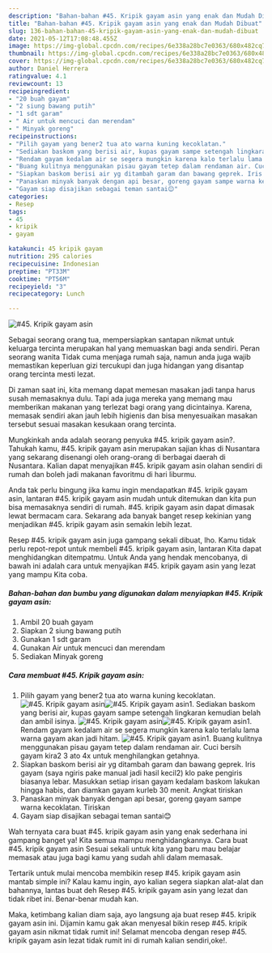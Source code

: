 ```yaml
---
description: "Bahan-bahan #45. Kripik gayam asin yang enak dan Mudah Dibuat"
title: "Bahan-bahan #45. Kripik gayam asin yang enak dan Mudah Dibuat"
slug: 136-bahan-bahan-45-kripik-gayam-asin-yang-enak-dan-mudah-dibuat
date: 2021-05-12T17:08:48.455Z
image: https://img-global.cpcdn.com/recipes/6e338a28bc7e0363/680x482cq70/45-kripik-gayam-asin-foto-resep-utama.jpg
thumbnail: https://img-global.cpcdn.com/recipes/6e338a28bc7e0363/680x482cq70/45-kripik-gayam-asin-foto-resep-utama.jpg
cover: https://img-global.cpcdn.com/recipes/6e338a28bc7e0363/680x482cq70/45-kripik-gayam-asin-foto-resep-utama.jpg
author: Daniel Herrera
ratingvalue: 4.1
reviewcount: 13
recipeingredient:
- "20 buah gayam"
- "2 siung bawang putih"
- "1 sdt garam"
- " Air untuk mencuci dan merendam"
- " Minyak goreng"
recipeinstructions:
- "Pilih gayam yang bener2 tua ato warna kuning kecoklatan."
- "Sediakan baskom yang berisi air, kupas gayam sampe setengah lingkaran kemudian belah dan ambil isinya."
- "Rendam gayam kedalam air se segera mungkin karena kalo terlalu lama warna gayam akan jadi hitam."
- "Buang kulitnya menggunakan pisau gayam tetep dalam rendaman air. Cuci bersih gayam kira2 3 ato 4x untuk menghilangkan getahnya."
- "Siapkan baskom berisi air yg ditambah garam dan bawang geprek. Iris gayam (saya ngiris pake manual jadi hasil kecil2) klo pake pengiris biasanya lebar. Masukkan setiap irisan gayam kedalam baskom lakukan hingga habis, dan diamkan gayam kurleb 30 menit. Angkat tiriskan"
- "Panaskan minyak banyak dengan api besar, goreng gayam sampe warna kecoklatan. Tiriskan"
- "Gayam siap disajikan sebagai teman santai😊"
categories:
- Resep
tags:
- 45
- kripik
- gayam

katakunci: 45 kripik gayam 
nutrition: 295 calories
recipecuisine: Indonesian
preptime: "PT33M"
cooktime: "PT56M"
recipeyield: "3"
recipecategory: Lunch

---
```



![#45. Kripik gayam asin](https://img-global.cpcdn.com/recipes/6e338a28bc7e0363/680x482cq70/45-kripik-gayam-asin-foto-resep-utama.jpg)

Sebagai seorang orang tua, mempersiapkan santapan nikmat untuk keluarga tercinta merupakan hal yang memuaskan bagi anda sendiri. Peran seorang  wanita Tidak cuma menjaga rumah saja, namun anda juga wajib memastikan keperluan gizi tercukupi dan juga hidangan yang disantap orang tercinta mesti lezat.

Di zaman  saat ini, kita memang dapat memesan masakan jadi tanpa harus susah memasaknya dulu. Tapi ada juga mereka yang memang mau memberikan makanan yang terlezat bagi orang yang dicintainya. Karena, memasak sendiri akan jauh lebih higienis dan bisa menyesuaikan masakan tersebut sesuai masakan kesukaan orang tercinta. 



Mungkinkah anda adalah seorang penyuka #45. kripik gayam asin?. Tahukah kamu, #45. kripik gayam asin merupakan sajian khas di Nusantara yang sekarang disenangi oleh orang-orang di berbagai daerah di Nusantara. Kalian dapat menyajikan #45. kripik gayam asin olahan sendiri di rumah dan boleh jadi makanan favoritmu di hari liburmu.

Anda tak perlu bingung jika kamu ingin mendapatkan #45. kripik gayam asin, lantaran #45. kripik gayam asin mudah untuk ditemukan dan kita pun bisa memasaknya sendiri di rumah. #45. kripik gayam asin dapat dimasak lewat bermacam cara. Sekarang ada banyak banget resep kekinian yang menjadikan #45. kripik gayam asin semakin lebih lezat.

Resep #45. kripik gayam asin juga gampang sekali dibuat, lho. Kamu tidak perlu repot-repot untuk membeli #45. kripik gayam asin, lantaran Kita dapat menghidangkan ditempatmu. Untuk Anda yang hendak mencobanya, di bawah ini adalah cara untuk menyajikan #45. kripik gayam asin yang lezat yang mampu Kita coba.

<!--inarticleads1-->

##### Bahan-bahan dan bumbu yang digunakan dalam menyiapkan #45. Kripik gayam asin:

1. Ambil 20 buah gayam
1. Siapkan 2 siung bawang putih
1. Gunakan 1 sdt garam
1. Gunakan  Air untuk mencuci dan merendam
1. Sediakan  Minyak goreng




<!--inarticleads2-->

##### Cara membuat #45. Kripik gayam asin:

1. Pilih gayam yang bener2 tua ato warna kuning kecoklatan.
<img src="https://img-global.cpcdn.com/steps/bb4b91b097d1f211/160x128cq70/45-kripik-gayam-asin-langkah-memasak-1-foto.jpg" alt="#45. Kripik gayam asin"><img src="https://img-global.cpcdn.com/steps/ce128f01a5c31f59/160x128cq70/45-kripik-gayam-asin-langkah-memasak-1-foto.jpg" alt="#45. Kripik gayam asin">1. Sediakan baskom yang berisi air, kupas gayam sampe setengah lingkaran kemudian belah dan ambil isinya.
<img src="https://img-global.cpcdn.com/steps/56b4f934f64b1877/160x128cq70/45-kripik-gayam-asin-langkah-memasak-2-foto.jpg" alt="#45. Kripik gayam asin"><img src="https://img-global.cpcdn.com/steps/662ec6d60ed7792c/160x128cq70/45-kripik-gayam-asin-langkah-memasak-2-foto.jpg" alt="#45. Kripik gayam asin">1. Rendam gayam kedalam air se segera mungkin karena kalo terlalu lama warna gayam akan jadi hitam.
<img src="https://img-global.cpcdn.com/steps/29d8a7062fc9d7ce/160x128cq70/45-kripik-gayam-asin-langkah-memasak-3-foto.jpg" alt="#45. Kripik gayam asin">1. Buang kulitnya menggunakan pisau gayam tetep dalam rendaman air. Cuci bersih gayam kira2 3 ato 4x untuk menghilangkan getahnya.
1. Siapkan baskom berisi air yg ditambah garam dan bawang geprek. Iris gayam (saya ngiris pake manual jadi hasil kecil2) klo pake pengiris biasanya lebar. Masukkan setiap irisan gayam kedalam baskom lakukan hingga habis, dan diamkan gayam kurleb 30 menit. Angkat tiriskan
1. Panaskan minyak banyak dengan api besar, goreng gayam sampe warna kecoklatan. Tiriskan
1. Gayam siap disajikan sebagai teman santai😊




Wah ternyata cara buat #45. kripik gayam asin yang enak sederhana ini gampang banget ya! Kita semua mampu menghidangkannya. Cara buat #45. kripik gayam asin Sesuai sekali untuk kita yang baru mau belajar memasak atau juga bagi kamu yang sudah ahli dalam memasak.

Tertarik untuk mulai mencoba membikin resep #45. kripik gayam asin mantab simple ini? Kalau kamu ingin, ayo kalian segera siapkan alat-alat dan bahannya, lantas buat deh Resep #45. kripik gayam asin yang lezat dan tidak ribet ini. Benar-benar mudah kan. 

Maka, ketimbang kalian diam saja, ayo langsung aja buat resep #45. kripik gayam asin ini. Dijamin kamu gak akan menyesal bikin resep #45. kripik gayam asin nikmat tidak rumit ini! Selamat mencoba dengan resep #45. kripik gayam asin lezat tidak rumit ini di rumah kalian sendiri,oke!.

